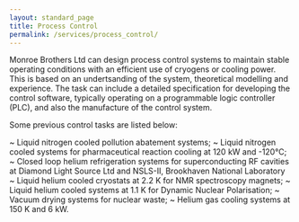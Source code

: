 ```yaml
---
layout: standard_page
title: Process Control
permalink: /services/process_control/
---
```


Monroe Brothers Ltd can design process control systems to maintain stable operating conditions with an efficient use of cryogens or cooling power.  This is based on an undertsanding of the system, theoretical modelling and experience.  The task can include a detailed specification for developing the control software, typically operating on a programmable logic controller (PLC), and also the manufacture of the control system.

Some previous control tasks are listed below:

  ~  Liquid nitrogen cooled pollution abatement systems;
  ~  Liquid nitrogen cooled systems for pharmaceutical reaction cooling at 120 kW and -120&deg;C;
  ~  Closed loop helium refrigeration systems for superconducting RF cavities at Diamond Light Source Ltd and NSLS-II, Brookhaven National Laboratory
  ~  Liquid helium cooled cryostats at 2.2 K for NMR spectroscopy magnets;
  ~  Liquid helium cooled systems at 1.1 K for Dynamic Nuclear Polarisation;
  ~  Vacuum drying systems for nuclear waste;
  ~  Helium gas cooling systems at 150 K and 6 kW.

